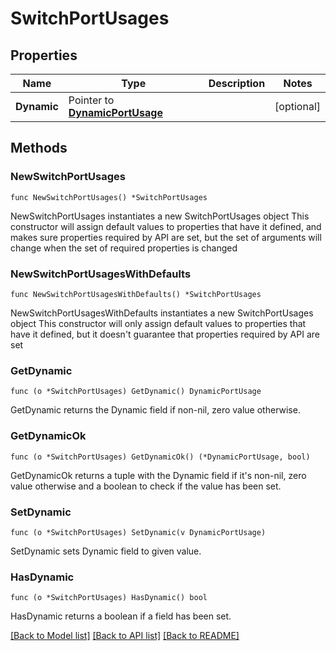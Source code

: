 # SwitchPortUsages

## Properties

Name | Type | Description | Notes
------------ | ------------- | ------------- | -------------
**Dynamic** | Pointer to [**DynamicPortUsage**](DynamicPortUsage.md) |  | [optional] 

## Methods

### NewSwitchPortUsages

`func NewSwitchPortUsages() *SwitchPortUsages`

NewSwitchPortUsages instantiates a new SwitchPortUsages object
This constructor will assign default values to properties that have it defined,
and makes sure properties required by API are set, but the set of arguments
will change when the set of required properties is changed

### NewSwitchPortUsagesWithDefaults

`func NewSwitchPortUsagesWithDefaults() *SwitchPortUsages`

NewSwitchPortUsagesWithDefaults instantiates a new SwitchPortUsages object
This constructor will only assign default values to properties that have it defined,
but it doesn't guarantee that properties required by API are set

### GetDynamic

`func (o *SwitchPortUsages) GetDynamic() DynamicPortUsage`

GetDynamic returns the Dynamic field if non-nil, zero value otherwise.

### GetDynamicOk

`func (o *SwitchPortUsages) GetDynamicOk() (*DynamicPortUsage, bool)`

GetDynamicOk returns a tuple with the Dynamic field if it's non-nil, zero value otherwise
and a boolean to check if the value has been set.

### SetDynamic

`func (o *SwitchPortUsages) SetDynamic(v DynamicPortUsage)`

SetDynamic sets Dynamic field to given value.

### HasDynamic

`func (o *SwitchPortUsages) HasDynamic() bool`

HasDynamic returns a boolean if a field has been set.


[[Back to Model list]](../README.md#documentation-for-models) [[Back to API list]](../README.md#documentation-for-api-endpoints) [[Back to README]](../README.md)


